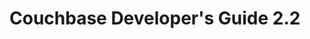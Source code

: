 <a id="couchbase-devguide-2-2"></a>

# Couchbase Developer's Guide 2.2

<a id="couchbase-introduction"></a>
